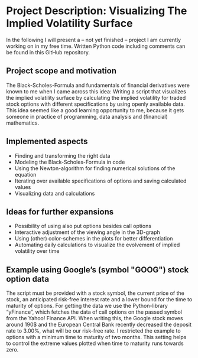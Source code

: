 
# Project Description: Visualizing The Implied Volatility Surface

In the following I will present a – not yet finished – project I am currently working on in my free time. Written Python code including comments can be found in this GitHub repository.

## Project scope and motivation
The Black-Scholes-Formula and fundamentals of financial derivatives were known to me when I came across 
this idea: Writing a script that visualizes the implied volatility surface by calculating the implied volatility for traded stock options with different specifications by using openly available data. This idea seemed like a good learning opportunity to me, because it gets someone in practice of programming, data analysis and (financial) mathematics.

## Implemented aspects
-	Finding and transforming the right data
-	Modeling the Black-Scholes-Formula in code
-	Using the Newton-algorithm for finding numerical solutions of the equation
-	Iterating over available specifications of options and saving calculated values
-	Visualizing data and calculations

## Ideas for further expansions
-	Possibility of using also put options besides call options
-	Interactive adjustment of the viewing angle in the 3D-graph
-	Using (other) color-schemes in the plots for better differentiation
-	Automating daily calculations to visualize the evolvement of implied volatility over time

## Example using Google’s (symbol "GOOG") stock option data
The script must be provided with a stock symbol, the current price of the stock, an anticipated risk-free interest rate and a lower bound for the time to maturity of options.
For getting the data we use the Python-library “yFinance”, which fetches the data of call options on the passed symbol from the Yahoo! Finance API. When writing this, the Google stock moves around 190$ and the European Central Bank recently decreased the deposit rate to 3.00%, what will be our risk-free rate. I restricted the example to options with a minimum time to maturity of two months. This setting helps to control the extreme values plotted when time to maturity runs towards zero.
